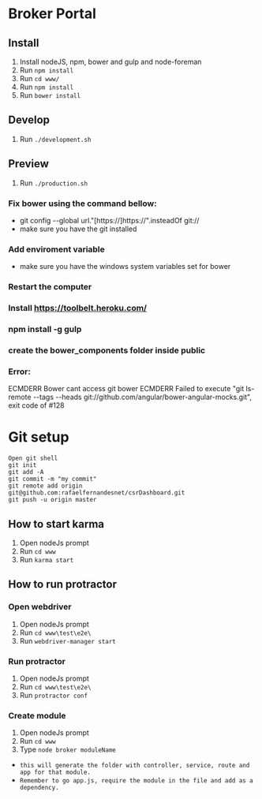 # Broker Portal

## Install

1. Install nodeJS, npm, bower and gulp and node-foreman
2. Run `npm install`
3. Run `cd www/`
4. Run `npm install`
5. Run `bower install`

## Develop

1. Run `./development.sh`

## Preview

1. Run `./production.sh`



### Fix bower using the command bellow:
 - git config --global url."[https://]https://".insteadOf git://
 - make sure you have the git installed
	
### Add enviroment variable
 - make sure you have the windows system variables set for bower 

### Restart the computer

### Install https://toolbelt.heroku.com/

### npm install -g gulp

### create the bower_components folder inside public

### Error:
ECMDERR Bower cant access git
bower ECMDERR Failed to execute "git ls-remote --tags --heads git://github.com/angular/bower-angular-mocks.git", exit code of #128

# Git setup

```
Open git shell
git init
git add -A
git commit -m "my commit"
git remote add origin git@github.com:rafaelfernandesnet/csrDashboard.git
git push -u origin master
```

## How to start karma

1. Open nodeJs prompt
2. Run `cd www`
3. Run `karma start`

## How to run protractor

### Open webdriver

1. Open nodeJs prompt
2. Run `cd www\test\e2e\`
3. Run `webdriver-manager start`

### Run protractor

1. Open nodeJs prompt
2. Run `cd www\test\e2e\`
3. Run `protractor conf`

### Create module

1. Open nodeJs prompt
2. Run `cd www`
3. Type `node broker moduleName`

- `this will generate the folder with controller, service, route and app for that module.`
- `Remember to go app.js, require the module in the file and add as a dependency.`
